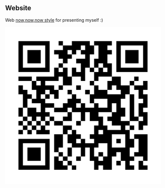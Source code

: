 ## Website 
Web [now,now,now style](https://nownownow.com/about) for presenting myself :)

![QR](https://github.com/Saryace/qr_research/blob/main/qr.png?raw=true)
